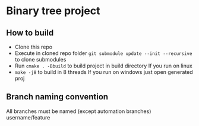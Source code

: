 # Binary tree project
## How to build
* Clone this repo
* Execute in cloned repo folder `git submodule update --init --recursive` to clone submodules
* Run `cmake . -Bbuild` to build project in build directory
If you run on linux
* `make -j8` to build in 8 threads
If you run on windows just open generated proj

## Branch naming convention
All branches must be named (except automation branches) username/feature

